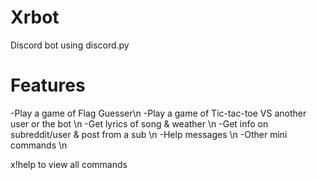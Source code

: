 # Xrbot
Discord bot using discord.py

# Features
-Play a game of Flag Guesser\n
-Play a game of Tic-tac-toe VS another user or the bot \n
-Get lyrics of song & weather \n
-Get info on subreddit/user & post from a sub \n
-Help messages \n
-Other mini commands \n

x!help to view all commands

